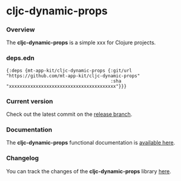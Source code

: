 
# cljc-dynamic-props

### Overview

The <strong>cljc-dynamic-props</strong> is a simple xxx for Clojure projects.

### deps.edn

```
{:deps {mt-app-kit/cljc-dynamic-props {:git/url "https://github.com/mt-app-kit/cljc-dynamic-props"
                                       :sha     "xxxxxxxxxxxxxxxxxxxxxxxxxxxxxxxxxxxxxxxx"}}}
```

### Current version

Check out the latest commit on the [release branch](https://github.com/mt-app-kit/cljc-dynamic-props/tree/release).

### Documentation

The <strong>cljc-dynamic-props</strong> functional documentation is [available here](https://mt-app-kit.github.io/cljc-dynamic-props).

### Changelog

You can track the changes of the <strong>cljc-dynamic-props</strong> library [here](CHANGES.md).
